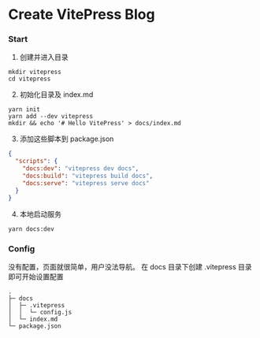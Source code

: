# Create VitePress Blog
### Start
1. 创建并进入目录
```shell
mkdir vitepress
cd vitepress
```
2. 初始化目录及 index.md
```shell
yarn init
yarn add --dev vitepress
mkdir && echo '# Hello VitePress' > docs/index.md
```
3. 添加这些脚本到 package.json
```json
{
  "scripts": {
    "docs:dev": "vitepress dev docs",
    "docs:build": "vitepress build docs",
    "docs:serve": "vitepress serve docs"
  }
}
```
4. 本地启动服务
```shell
yarn docs:dev
```

### Config
没有配置，页面就很简单，用户没法导航。 在 docs 目录下创建 .vitepress 目录即可开始设置配置
```shell
.
├─ docs
│  ├─ .vitepress
│  │  └─ config.js
│  └─ index.md
└─ package.json
```

